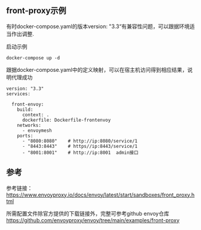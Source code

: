 
## front-proxy示例
有时docker-compose.yaml的版本version: "3.3“有兼容性问题，可以跟据环境适当作出调整.

启动示例
```
docker-compose up -d
```

跟据docker-compose.yaml中的定义映射，可以在宿主机访问得到相应结果，说明代理成功
```
version: "3.3"
services:

  front-envoy:
    build:
      context: .
      dockerfile: Dockerfile-frontenvoy
    networks:
      - envoymesh
    ports:
      - "8080:8080"    # http://ip:8080/service/1
      - "8443:8443"    # https//ip:8443/service/1
      - "8001:8001"    # http://ip:8001  admin接口
```

## 参考

参考链接：  https://www.envoyproxy.io/docs/envoy/latest/start/sandboxes/front_proxy.html

所需配置文件除官方提供的下载链接外，完整可参考github envoy仓库
https://github.com/envoyproxy/envoy/tree/main/examples/front-proxy

